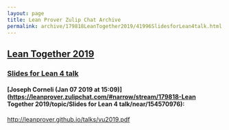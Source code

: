 ```yaml
---
layout: page
title: Lean Prover Zulip Chat Archive 
permalink: archive/179818LeanTogether2019/41996SlidesforLean4talk.html
---
```


## [Lean Together 2019](index.html)
### [Slides for Lean 4 talk](41996SlidesforLean4talk.html)

#### [Joseph Corneli (Jan 07 2019 at 15:09)](https://leanprover.zulipchat.com/#narrow/stream/179818-Lean Together 2019/topic/Slides for Lean 4 talk/near/154570976):
http://leanprover.github.io/talks/vu2019.pdf

